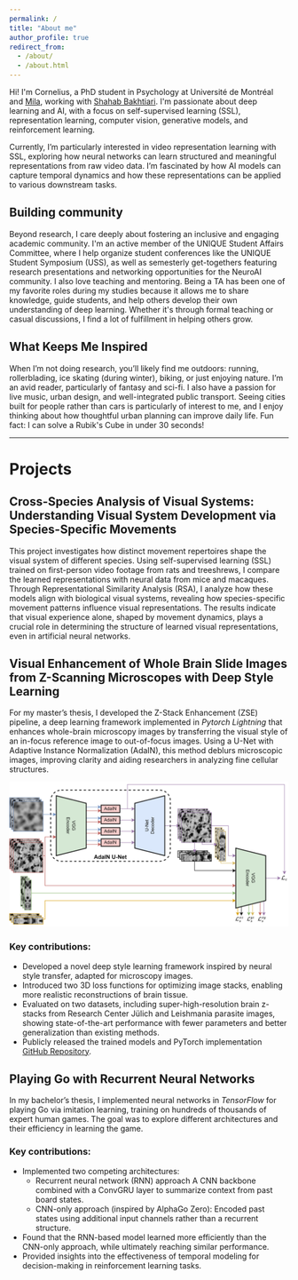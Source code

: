 ```yaml
---
permalink: /
title: "About me"
author_profile: true
redirect_from: 
  - /about/
  - /about.html
---
```


Hi! I'm Cornelius, a PhD student in Psychology at Université de Montréal and [Mila](https://mila.quebec/en/directory/cornelius-crijnen), working with [Shahab Bakhtiari](https://mila.quebec/en/directory/shahab-bakhtiari). I'm passionate about deep learning and AI, with a focus on self-supervised learning (SSL), representation learning, computer vision, generative models, and reinforcement learning.

Currently, I’m particularly interested in video representation learning with SSL, exploring how neural networks can learn structured and meaningful representations from raw video data. I’m fascinated by how AI models can capture temporal dynamics and how these representations can be applied to various downstream tasks.

## Building community

Beyond research, I care deeply about fostering an inclusive and engaging academic community. I'm an active member of the UNIQUE Student Affairs Committee, where I help organize student conferences like the UNIQUE Student Symposium (USS), as well as semesterly get-togethers featuring research presentations and networking opportunities for the NeuroAI community. I also love teaching and mentoring. Being a TA has been one of my favorite roles during my studies because it allows me to share knowledge, guide students, and help others develop their own understanding of deep learning. Whether it's through formal teaching or casual discussions, I find a lot of fulfillment in helping others grow.

## What Keeps Me Inspired

When I’m not doing research, you’ll likely find me outdoors: running, rollerblading, ice skating (during winter), biking, or just enjoying nature. I’m an avid reader, particularly of fantasy and sci-fi. I also have a passion for live music, urban design, and well-integrated public transport. Seeing cities built for people rather than cars is particularly of interest to me, and I enjoy thinking about how thoughtful urban planning can improve daily life. Fun fact: I can solve a Rubik's Cube in under 30 seconds!

---

# Projects

## Cross-Species Analysis of Visual Systems: Understanding Visual System Development via Species-Specific Movements

This project investigates how distinct movement repertoires shape the visual system of different species. Using self-supervised learning (SSL) trained on first-person video footage from rats and treeshrews, I compare the learned representations with neural data from mice and macaques. Through Representational Similarity Analysis (RSA), I analyze how these models align with biological visual systems, revealing how species-specific movement patterns influence visual representations. The results indicate that visual experience alone, shaped by movement dynamics, plays a crucial role in determining the structure of learned visual representations, even in artificial neural networks.  


## Visual Enhancement of Whole Brain Slide Images from Z-Scanning Microscopes with Deep Style Learning

For my master’s thesis, I developed the Z-Stack Enhancement (ZSE) pipeline, a deep learning framework implemented in *Pytorch Lightning* that enhances whole-brain microscopy images by transferring the visual style of an in-focus reference image to out-of-focus images. Using a U-Net with Adaptive Instance Normalization (AdaIN), this method deblurs microscopic images, improving clarity and aiding researchers in analyzing fine cellular structures.  

![Training Pipeline](https://github.com/ccrijnen/Z-Stack-Enhancement/raw/main/reports/method/training.png)

### **Key contributions:**  
* Developed a novel deep style learning framework inspired by neural style transfer, adapted for microscopy images.  
* Introduced two 3D loss functions for optimizing image stacks, enabling more realistic reconstructions of brain tissue.  
* Evaluated on two datasets, including super-high-resolution brain z-stacks from Research Center Jülich and Leishmania parasite images, showing state-of-the-art performance with fewer parameters and better generalization than existing methods.  
* Publicly released the trained models and PyTorch implementation [GitHub Repository](https://github.com/ccrijnen/Z-Stack-Enhancement).  


## Playing Go with Recurrent Neural Networks

In my bachelor’s thesis, I implemented neural networks in *TensorFlow* for playing Go via imitation learning, training on hundreds of thousands of expert human games. The goal was to explore different architectures and their efficiency in learning the game.  

### **Key contributions:**  
* Implemented two competing architectures:  
  * Recurrent neural network (RNN) approach A CNN backbone combined with a ConvGRU layer to summarize context from past board states.  
  * CNN-only approach (inspired by AlphaGo Zero): Encoded past states using additional input channels rather than a recurrent structure.  
* Found that the RNN-based model learned more efficiently than the CNN-only approach, while ultimately reaching similar performance.  
* Provided insights into the effectiveness of temporal modeling for decision-making in reinforcement learning tasks.  
